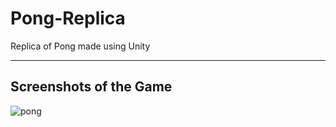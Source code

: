 # Pong-Replica
Replica of Pong made using Unity

---
## Screenshots of the Game
![pong](https://user-images.githubusercontent.com/36204389/47604007-9db53d80-da11-11e8-9ad1-0374983d417d.PNG)
